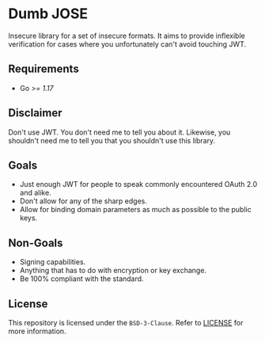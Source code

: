 # Dumb JOSE

Insecure library for a set of insecure formats.
It aims to provide inflexible verification for cases where you unfortunately can't avoid touching JWT.

## Requirements

* Go *>= 1.17*

## Disclaimer

Don't use JWT. You don't need me to tell you about it.
Likewise, you shouldn't need me to tell you that you shouldn't use this library.

## Goals

* Just enough JWT for people to speak commonly encountered OAuth 2.0 and alike.
* Don't allow for any of the sharp edges.
* Allow for binding domain parameters as much as possible to the public keys.

## Non-Goals

* Signing capabilities.
* Anything that has to do with encryption or key exchange.
* Be 100% compliant with the standard.

## License

This repository is licensed under the `BSD-3-Clause`. Refer to [LICENSE](https://github.com/aydinmercan/dumb-jose/blob/main/LICENSE) for more information.
